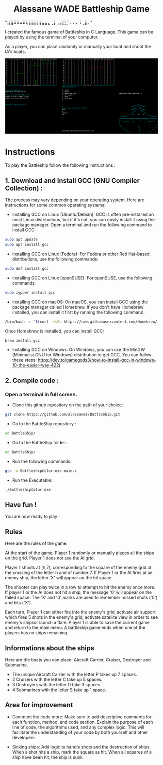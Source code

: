 <h1 align="center">
  Alassane WADE Battleship Game
</h1>                                         
                                       "⣾⣿⠿⠿⠶⠿⢿⣿⣿⣿⣿⣦⣤⣄⢀⡅⢠⣾⣛⡉⠄⠄⠄⠸⢀⣿. "


I created the famous game of Battleship in C Language.
This game can be played by using the terminal of your computer.

As a player, you can place randomly or manually your boat and shoot the IA's
boats.

<img width="1306" alt="Screen Shot 2021-03-15 at 8 29 18 PM" src="https://github.com/alassane8/BattleShip/blob/main/BattleShip/Capture.PNG">

# Instructions
To play the Battleship follow the following instructions :

## 1. Download and Install GCC (GNU Compiler Collection) :
The process may vary depending on your operating system. Here are instructions for some common operating systems:

- Installing GCC on Linux (Ubuntu/Debian):
GCC is often pre-installed on most Linux distributions, but if it's not, you can easily install it using the package manager.
Open a terminal and run the following command to install GCC:
```bash
sudo apt update
sudo apt install gcc
```

- Installing GCC on Linux (Fedora):
For Fedora or other Red Hat-based distributions, use the following commands:
```bash
sudo dnf install gcc
``` 

- Installing GCC on Linux (openSUSE):
For openSUSE, use the following commands:
```bash
sudo zypper install gcc
```

- Installing GCC on macOS:
On macOS, you can install GCC using the package manager called Homebrew. If you don't have Homebrew installed, you can install it first by running the following command:
```bash
/bin/bash -c "$(curl -fsSL https://raw.githubusercontent.com/Homebrew/install/master/install.sh)"
```
Once Homebrew is installed, you can install GCC:
```bash
brew install gcc
```

- Installing GCC on Windows:
On Windows, you can use the MinGW (Minimalist GNU for Windows) distribution to get GCC. 
You can follow these steps: https://dev.to/gamegods3/how-to-install-gcc-in-windows-10-the-easier-way-422j

## 2. Compile code :
### Open a terminal in full screen.
- Clone this github repository on the path of your choice: 
```bash
git clone https://github.com/alassane8/BattleShip.git
```
- Go to the BattleShip repository :
```bash
cd BattleShip/
```
- Go to the BattleShip folder :
```bash
cd BattleShip/
```
- Run the following commands: 
```bash
gcc -o BattleshipColor.exe main.c
```
- Run the Executable: 
```bash
./BattleshipColor.exe
```

## Have fun !
You are now ready to play !

## Rules
Here are the rules of the game:

At the start of the game, Player 1 randomly or manually places all the ships on
the grid. Player 1 does not see the AI grid.

Player 1 shoots at (h,7), corresponding to the square of the enemy grid
at the crossing of the letter h and of number 7.
If Player 1 or the AI fires at an enemy ship, the letter 'X' will appear on the
hit space.

The shooter can play twice in a row to attempt to hit the enemy once more.
If player 1 or the AI does not hit a ship, the message '0' will appear on the
failed space.
The 'X' and '0' marks are used to remember missed shots ('0') and hits ('X').

Each turn, Player 1 can either fire into the enemy's grid, activate air support
which fires 5 shots in the enemy's grid, activate satellite view in
order to see enemy's shipsor launch a flare.
Player 1 is able to save the current game and return to the main menu.
A battleship game ends when one of the players has no ships remaining.

## Informations about the ships
Here are the boats you can place:
Aircraft Carrier, Cruiser, Destroyer and Submarine.
- The unique Aircraft Carrier with the letter P takes up 7 spaces.
- 2 Cruisers with the letter C take up 5 spaces.
- 3 Destroyers with the letter D take 3 spaces.
- 4 Submarines with the letter S take up 1 space.

## Area for improvement
- Comment the code more:
Make sure to add descriptive comments for each function, method, and code section. Explain the purpose of each line of code, the algorithms used, and any complex logic. This will facilitate the understanding of your code by both yourself and other developers.

- Sinking ships:
Add logic to handle shots and the destruction of ships. When a shot hits a ship, mark the square as hit. When all squares of a ship have been hit, the ship is sunk.